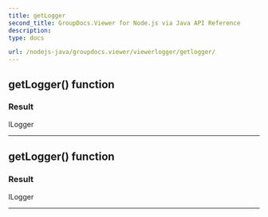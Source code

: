 ```yaml
---
title: getLogger
second_title: GroupDocs.Viewer for Node.js via Java API Reference
description: 
type: docs

url: /nodejs-java/groupdocs.viewer/viewerlogger/getlogger/
---
```


## getLogger()  function


### Result
ILogger


---


## getLogger()  function


### Result
ILogger


---


